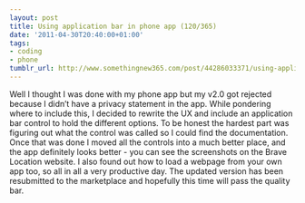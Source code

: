 ```yaml
---
layout: post
title: Using application bar in phone app (120/365)
date: '2011-04-30T20:40:00+01:00'
tags:
- coding
- phone
tumblr_url: http://www.somethingnew365.com/post/44286033371/using-application-bar-in-phone-app-120365
---
```

Well I thought I was done with my phone app but my v2.0 got rejected because I didn’t have a privacy statement in the app. While pondering where to include this, I decided to rewrite the UX and include an application bar control to hold the different options.
To be honest the hardest part was figuring out what the control was called so I could find the documentation. Once that was done I moved all the controls into a much better place, and the app definitely looks better - you can see the screenshots on the Brave Location website.
I also found out how to load a webpage from your own app too, so all in all a very productive day. The updated version has been resubmitted to the marketplace and hopefully this time will pass the quality bar.
